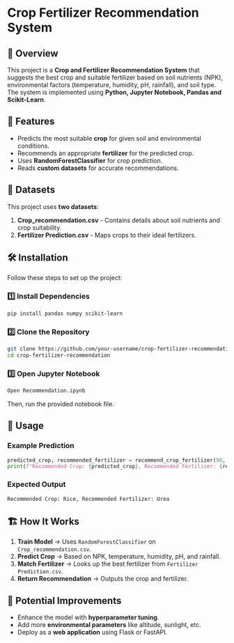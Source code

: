 # Crop Fertilizer Recommendation System

## 📌 Overview
This project is a **Crop and Fertilizer Recommendation System** that suggests the best crop and suitable fertilizer based on soil nutrients (NPK), environmental factors (temperature, humidity, pH, rainfall), and soil type. The system is implemented using **Python, Jupyter Notebook, Pandas and Scikit-Learn**.

## 🚀 Features
- Predicts the most suitable **crop** for given soil and environmental conditions.
- Recommends an appropriate **fertilizer** for the predicted crop.
- Uses **RandomForestClassifier** for crop prediction.
- Reads **custom datasets** for accurate recommendations.

## 📂 Datasets
This project uses **two datasets**:
1. **Crop_recommendation.csv** - Contains details about soil nutrients and crop suitability.
2. **Fertilizer Prediction.csv** - Maps crops to their ideal fertilizers.

## 🛠 Installation
Follow these steps to set up the project:

### 1️⃣ Install Dependencies
```bash
pip install pandas numpy scikit-learn
```

### 2️⃣ Clone the Repository
```bash
git clone https://github.com/your-username/crop-fertilizer-recommendation.git
cd crop-fertilizer-recommendation
```

### 3️⃣ Open Jupyter Notebook
```bash
Open Recommendation.ipynb 
```
Then, run the provided notebook file.

## 📜 Usage
### **Example Prediction**
```python
predicted_crop, recommended_fertilizer = recommend_crop_fertilizer(90, 42, 43, 20.8, 82.0, 6.5, 202.9, 'Sandy')
print(f"Recommended Crop: {predicted_crop}, Recommended Fertilizer: {recommended_fertilizer}")
```
### **Expected Output**
```bash
Recommended Crop: Rice, Recommended Fertilizer: Urea
```

## 🏗 How It Works
1. **Train Model** → Uses `RandomForestClassifier` on `Crop_recommendation.csv`.
2. **Predict Crop** → Based on NPK, temperature, humidity, pH, and rainfall.
3. **Match Fertilizer** → Looks up the best fertilizer from `Fertilizer Prediction.csv`.
4. **Return Recommendation** → Outputs the crop and fertilizer.

## 🔧 Potential Improvements
- Enhance the model with **hyperparameter tuning**.
- Add more **environmental parameters** like altitude, sunlight, etc.
- Deploy as a **web application** using Flask or FastAPI.

